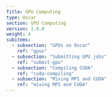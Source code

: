 ```yaml
---
Title: GPU Computing
type: Oscar
section: GPU Computing
version: 1.0.0
weight: 4
subitems:
  - subsection: "GPUs on Oscar"
    ref: "gpus"
  - subsection: "Submitting GPU jobs"
    ref: "submit-gpu"
  - subsection: "Compiling CUDA"
    ref: "cuda-compiling"
  - subsection: "Mixing MPI and CUDA"
    ref: "mixing MPI and CUDA"
---
```


